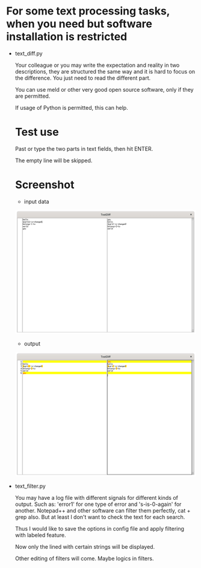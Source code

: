 # For some text processing tasks, when you need but software installation is restricted

- text_diff.py

    Your colleague or you may write the expectation and reality in two descriptions, they are structured the same way and it is hard to focus on the difference. You just need to read the different part.

    You can use meld or other very good open source software, only if they are permitted.

    If usage of Python is permitted, this can help.

    # Test use

    Past or type the two parts in text fields, then hit ENTER.

    The empty line will be skipped.

    # Screenshot

    - input data

    ![image](https://github.com/t-lou/text-diff/blob/master/screenshots/before.png)

    - output

    ![image](https://github.com/t-lou/text-diff/blob/master/screenshots/after.png)

- text_filter.py

    You may have a log file with different signals for different kinds of output. Such as: 'error1' for one type of error and 's-is-0-again' for another.
    Notepad++ and other software can filter them perfectly, cat + grep also.
    But at least I don't want to check the text for each search.

    Thus I would like to save the options in config file and apply filtering with labeled feature.

    Now only the lined with certain strings will be displayed.

    Other editing of filters will come. Maybe logics in filters.